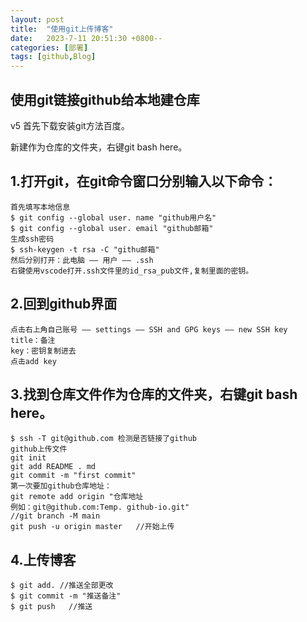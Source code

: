 ```yaml
---
layout: post
title:  "使用git上传博客"
date:   2023-7-11 20:51:30 +0800--
categories: [部署]
tags: [github,Blog]  
---
```



## 使用git链接github给本地建仓库
v5
首先下载安装git方法百度。  

新建作为仓库的文件夹，右键git bash here。  

## 1.打开git，在git命令窗口分别输入以下命令：  
    首先填写本地信息 
    $ git config --global user. name "github用户名"  
    $ git config --global user. email "github邮箱" 
    生成ssh密码  
    $ ssh-keygen -t rsa -C "githu邮箱"   
    然后分别打开：此电脑 —— 用户 —— .ssh   
    右键使用vscode打开.ssh文件里的id_rsa_pub文件,复制里面的密钥。  

## 2.回到github界面  
    点击右上角自己账号 —— settings —— SSH and GPG keys —— new SSH key   
    title：备注  
    key：密钥复制进去  
    点击add key    

## 3.找到仓库文件作为仓库的文件夹，右键git bash here。  
    $ ssh -T git@github.com 检测是否链接了github   
    github上传文件   
    git init   
    git add README . md    
    git commit -m "first commit"   
    第一次要加github仓库地址：   
    git remote add origin "仓库地址  
    例如：git@github.com:Temp. github-io.git"   
    //git branch -M main   
    git push -u origin master   //开始上传   

## 4.上传博客   
    $ git add. //推送全部更改  
    $ git commit -m "推送备注"  
    $ git push   //推送   

 







